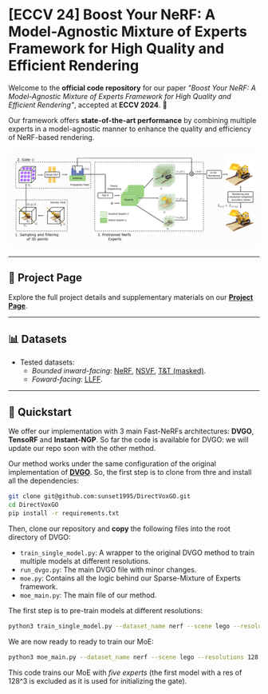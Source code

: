 # [ECCV 24] Boost Your NeRF: A Model-Agnostic Mixture of Experts Framework for High Quality and Efficient Rendering

Welcome to the **official code repository** for our paper _"Boost Your NeRF: A Model-Agnostic Mixture of Experts Framework for High Quality and Efficient Rendering"_, accepted at **ECCV 2024**. 🚀

Our framework offers **state-of-the-art performance** by combining multiple experts in a model-agnostic manner to enhance the quality and efficiency of NeRF-based rendering.

![Teaser Image 1](method.jpg)  
<!-- ![Teaser Image 2](path_to_image2) -->

---

## 🔗 Project Page
Explore the full project details and supplementary materials on our [**Project Page**](https://eidoslab.github.io/boost-your-nerf/).

---


## 📊 Datasets
- Tested datasets:
    - *Bounded inward-facing*: [NeRF](https://drive.google.com/drive/folders/128yBriW1IG_3NJ5Rp7APSTZsJqdJdfc1), [NSVF](https://dl.fbaipublicfiles.com/nsvf/dataset/Synthetic_NSVF.zip), [T&T (masked)](https://dl.fbaipublicfiles.com/nsvf/dataset/TanksAndTemple.zip).
    - *Foward-facing*: [LLFF](https://drive.google.com/drive/folders/14boI-o5hGO9srnWaaogTU5_ji7wkX2S7).

---
## 🚀 Quickstart

We offer our implementation with 3 main Fast-NeRFs architectures: **DVGO**, **TensoRF** and **Instant-NGP**. So far the code is available for DVGO: we will update our repo soon with the other method. 

Our method works under the same configuration of the original implementation of [**DVGO**](https://github.com/sunset1995/DirectVoxGO). So, the first step is to clone from thre and install all the dependencies:


```bash
git clone git@github.com:sunset1995/DirectVoxGO.git
cd DirectVoxGO
pip install -r requirements.txt
```

Then, clone our repository and **copy** the following files into the root directory of DVGO:

- `train_single_model.py`: A wrapper to the original DVGO method to train multiple models at different resolutions.
- `run_dvgo.py`: The main DVGO file with minor changes.
- `moe.py`: Contains all the logic behind our Sparse-Mixture of Experts framework.
- `moe_main.py`: The main file of our method.

The first step is to pre-train models at different resolutions:


```bash
python3 train_single_model.py --dataset_name nerf --scene lego --resolutions 128 160 200 256 300 350 --datadir path_to_datadir --render_test --eval_ssim --eval_lpips_alex
```

We are now ready to ready to train our MoE:


```bash
python3 moe_main.py --dataset_name nerf --scene lego --resolutions 128 160 200 256 300 350 --datadir path_to_datadir --render_test --eval_ssim --eval_lpips_alex --top_k 2 --num_experts 5
```

This code trains our MoE with *five experts* (the first model with a res of 128^3 is excluded as it is used for initializing the gate). 